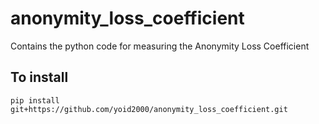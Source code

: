 # anonymity_loss_coefficient
Contains the python code for measuring the Anonymity Loss Coefficient

## To install

`pip install git+https://github.com/yoid2000/anonymity_loss_coefficient.git`